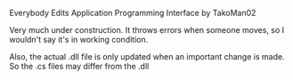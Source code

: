 Everybody Edits Application Programming Interface by TakoMan02

Very much under construction. It throws errors when someone moves, so I wouldn't say it's in working condition.

Also, the actual .dll file is only updated when an important change is made. So the .cs files may differ from the .dll